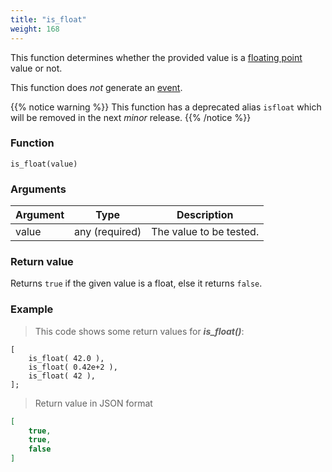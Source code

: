 ```yaml
---
title: "is_float"
weight: 168
---
```


This function determines whether the provided value is a [floating point](../../data-types/float) value or not.

This function does *not* generate an [event](../../overview/events).

{{% notice warning %}}
This function has a deprecated alias `isfloat` which will be removed in the next *minor* release.
{{% /notice %}}

### Function

`is_float(value)`

### Arguments

Argument | Type | Description
-------- | ---- | -----------
value | any (required) | The value to be tested.

### Return value

Returns `true` if the given value is a float, else it returns `false`.

### Example

> This code shows some return values for ***is_float()***:

```thingsdb,json_response
[
    is_float( 42.0 ),
    is_float( 0.42e+2 ),
    is_float( 42 ),
];
```

> Return value in JSON format

```json
[
    true,
    true,
    false
]
```
